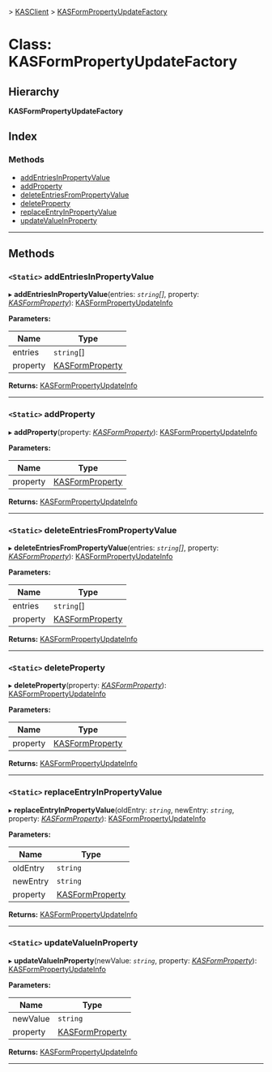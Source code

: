 [](../README.md) > [KASClient](../modules/kasclient.md) > [KASFormPropertyUpdateFactory](../classes/kasclient.kasformpropertyupdatefactory.md)

# Class: KASFormPropertyUpdateFactory

## Hierarchy

**KASFormPropertyUpdateFactory**

## Index

### Methods

* [addEntriesInPropertyValue](kasclient.kasformpropertyupdatefactory.md#addentriesinpropertyvalue)
* [addProperty](kasclient.kasformpropertyupdatefactory.md#addproperty)
* [deleteEntriesFromPropertyValue](kasclient.kasformpropertyupdatefactory.md#deleteentriesfrompropertyvalue)
* [deleteProperty](kasclient.kasformpropertyupdatefactory.md#deleteproperty)
* [replaceEntryInPropertyValue](kasclient.kasformpropertyupdatefactory.md#replaceentryinpropertyvalue)
* [updateValueInProperty](kasclient.kasformpropertyupdatefactory.md#updatevalueinproperty)




---

## Methods

<a id="addentriesinpropertyvalue"></a>

### `<Static>` addEntriesInPropertyValue

▸ **addEntriesInPropertyValue**(entries: *`string`[]*, property: *[KASFormProperty](kasclient.kasformproperty.md)*): [KASFormPropertyUpdateInfo](kasclient.kasformpropertyupdateinfo.md)

**Parameters:**

| Name | Type |
| ------ | ------ |
| entries | `string`[] |
| property | [KASFormProperty](kasclient.kasformproperty.md) |

**Returns:** [KASFormPropertyUpdateInfo](kasclient.kasformpropertyupdateinfo.md)

___




<a id="addproperty"></a>

### `<Static>` addProperty

▸ **addProperty**(property: *[KASFormProperty](kasclient.kasformproperty.md)*): [KASFormPropertyUpdateInfo](kasclient.kasformpropertyupdateinfo.md)

**Parameters:**

| Name | Type |
| ------ | ------ |
| property | [KASFormProperty](kasclient.kasformproperty.md) |

**Returns:** [KASFormPropertyUpdateInfo](kasclient.kasformpropertyupdateinfo.md)

___




<a id="deleteentriesfrompropertyvalue"></a>

### `<Static>` deleteEntriesFromPropertyValue

▸ **deleteEntriesFromPropertyValue**(entries: *`string`[]*, property: *[KASFormProperty](kasclient.kasformproperty.md)*): [KASFormPropertyUpdateInfo](kasclient.kasformpropertyupdateinfo.md)

**Parameters:**

| Name | Type |
| ------ | ------ |
| entries | `string`[] |
| property | [KASFormProperty](kasclient.kasformproperty.md) |

**Returns:** [KASFormPropertyUpdateInfo](kasclient.kasformpropertyupdateinfo.md)

___




<a id="deleteproperty"></a>

### `<Static>` deleteProperty

▸ **deleteProperty**(property: *[KASFormProperty](kasclient.kasformproperty.md)*): [KASFormPropertyUpdateInfo](kasclient.kasformpropertyupdateinfo.md)

**Parameters:**

| Name | Type |
| ------ | ------ |
| property | [KASFormProperty](kasclient.kasformproperty.md) |

**Returns:** [KASFormPropertyUpdateInfo](kasclient.kasformpropertyupdateinfo.md)

___




<a id="replaceentryinpropertyvalue"></a>

### `<Static>` replaceEntryInPropertyValue

▸ **replaceEntryInPropertyValue**(oldEntry: *`string`*, newEntry: *`string`*, property: *[KASFormProperty](kasclient.kasformproperty.md)*): [KASFormPropertyUpdateInfo](kasclient.kasformpropertyupdateinfo.md)

**Parameters:**

| Name | Type |
| ------ | ------ |
| oldEntry | `string` |
| newEntry | `string` |
| property | [KASFormProperty](kasclient.kasformproperty.md) |

**Returns:** [KASFormPropertyUpdateInfo](kasclient.kasformpropertyupdateinfo.md)

___




<a id="updatevalueinproperty"></a>

### `<Static>` updateValueInProperty

▸ **updateValueInProperty**(newValue: *`string`*, property: *[KASFormProperty](kasclient.kasformproperty.md)*): [KASFormPropertyUpdateInfo](kasclient.kasformpropertyupdateinfo.md)

**Parameters:**

| Name | Type |
| ------ | ------ |
| newValue | `string` |
| property | [KASFormProperty](kasclient.kasformproperty.md) |

**Returns:** [KASFormPropertyUpdateInfo](kasclient.kasformpropertyupdateinfo.md)

___





